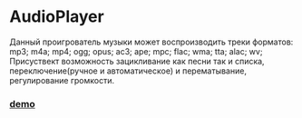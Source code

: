 # AudioPlayer
Данный проигрователь музыки может воспроизводить треки форматов: mp3; m4a; mp4; ogg; opus; ac3; ape; mpc; flac; wma; tta; alac; wv;
Присуствект возможность зацикливание как песни так и списка, переключение(ручное и автоматическое) и перематывание, регулирование громкости.
### [demo](https://vladislav-v2.github.io/AudioPlayer/AudioPlayer.sln)
